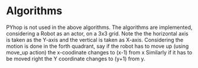 # Algorithms
PYhop is not used in the above algorithms.
The algorithms are implemented, considering a Robot as an actor, on a 3x3 grid.
Note the the horizontal axis is taken as the Y-axis and the vertical is taken as X-axis.
Considering the motion is done in the forth quadrant, say if the robot has to move up (using move_up action) the x-coodinate changes to (x-1) from x
Similarly if it has to be moved right the Y coordinate changes to (y+1) from y.
